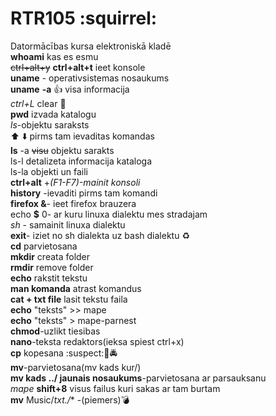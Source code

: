 # RTR105 :squirrel:
Datormācības kursa elektroniskā kladē  
**whoami** kas es esmu  
~~ctrl+alt+y~~ **ctrl+alt+t** ieet konsole  
**uname** - operativsistemas nosaukums  
**uname** **-a** :+1: visa informacija  
*ctrl+L* clear :put_litter_in_its_place:  
**pwd** izvada katalogu  
*ls*-objektu saraksts  
:arrow_up: :arrow_down: pirms tam ievaditas komandas  
**ls** -a ~~visu~~ objektu sarakts  
ls-l detalizeta informacija kataloga  
ls-la objekti un faili  
**ctrl+alt** +*(F1-F7)-mainit konsoli*   
**history** -ievaditi pirms tam komandi   
**firefox &**- ieet firefox brauzera  
echo **$** 0- ar kuru linuxa dialektu mes stradajam  
*sh* - samainit linuxa dialektu  
**exit**- iziet no sh dialekta uz bash dialektu :recycle:  
**cd** parvietosana  
**mkdir** creata folder  
**rmdir** remove folder  
**echo** rakstit tekstu  
**man komanda** atrast komandus  
**cat + txt file** lasit tekstu faila  
**echo** "teksts" >> mape  
**echo** "teksts" > mape-parnest  
**chmod**-uzlikt tiesibas  
**nano**-teksta redaktors(ieksa spiest ctrl+x)  
**cp** kopesana :suspect::passport_control::oncoming_police_car:  
**mv**-parvietosana(mv kads kur/)  
**mv kads ../ jaunais nosaukums**-parvietosana ar parsauksanu  
*mape* **shift+8** visus failus kuri sakas ar tam burtam  
**mv** Music/*txt./** -(piemers):bomb:  
